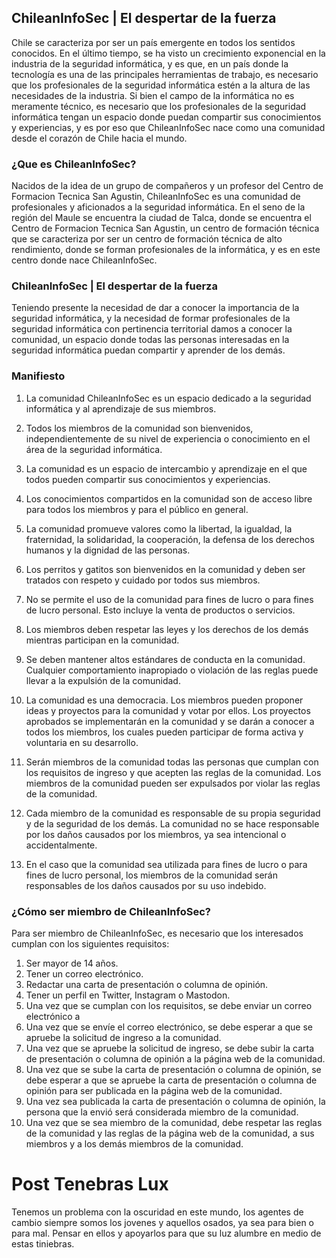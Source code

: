 ## ChileanInfoSec | El despertar de la fuerza
Chile se caracteriza por ser un país emergente en todos los sentidos conocidos. En el último tiempo, se ha visto un crecimiento exponencial en la industria de la seguridad informática, y es que, en un país donde la tecnología es una de las principales herramientas de trabajo, es necesario que los profesionales de la seguridad informática estén a la altura de las necesidades de la industria.
Si bien el campo de la informática no es meramente técnico, es necesario que los profesionales de la seguridad informática tengan un espacio donde puedan compartir sus conocimientos y experiencias, y es por eso que ChileanInfoSec nace como una comunidad desde el corazón de Chile hacia el mundo.
 
### ¿Que es ChileanInfoSec?
Nacidos de la idea de un grupo de compañeros y un profesor del Centro de Formacion Tecnica San Agustin, ChileanInfoSec es una comunidad de profesionales y aficionados a la seguridad informática.
En el seno de la región del Maule se encuentra la ciudad de Talca, donde se encuentra el Centro de Formacion Tecnica San Agustin, un centro de formación técnica que se caracteriza por ser un centro de formación técnica de alto rendimiento, donde se forman profesionales de la informática, y es en este centro donde nace ChileanInfoSec.
### ChileanInfoSec | El despertar de la fuerza
Teniendo presente la necesidad de dar a conocer la importancia de la seguridad informática, y la necesidad de formar profesionales de la seguridad informática con pertinencia territorial damos a conocer la comunidad, un espacio donde todas las personas interesadas en la seguridad informática puedan compartir y aprender de los demás.
### Manifiesto
 
 
1. La comunidad ChileanInfoSec es un espacio dedicado a la seguridad informática y al aprendizaje de sus miembros.
 
2. Todos los miembros de la comunidad son bienvenidos, independientemente de su nivel de experiencia o conocimiento en el área de la seguridad informática.
 
3. La comunidad es un espacio de intercambio y aprendizaje en el que todos pueden compartir sus conocimientos y experiencias.
 
4. Los conocimientos compartidos en la comunidad son de acceso libre para todos los miembros y para el público en general.
 
5. La comunidad promueve valores como la libertad, la igualdad, la fraternidad, la solidaridad, la cooperación, la defensa de los derechos humanos y la dignidad de las personas.
 
6. Los perritos y gatitos son bienvenidos en la comunidad y deben ser tratados con respeto y cuidado por todos sus miembros.
 
7. No se permite el uso de la comunidad para fines de lucro o para fines de lucro personal. Esto incluye la venta de productos o servicios.
 
8. Los miembros deben respetar las leyes y los derechos de los demás mientras participan en la comunidad.
 
9. Se deben mantener altos estándares de conducta en la comunidad. Cualquier comportamiento inapropiado o violación de las reglas puede llevar a la expulsión de la comunidad.
10. La comunidad es una democracia. Los miembros pueden proponer ideas y proyectos para la comunidad y votar por ellos. Los proyectos aprobados se implementarán en la comunidad y se darán a conocer a todos los miembros, los cuales pueden participar de forma activa y voluntaria en su desarrollo.
11. Serán miembros de la comunidad todas las personas que cumplan con los requisitos de ingreso y que acepten las reglas de la comunidad. Los miembros de la comunidad pueden ser expulsados ​​por violar las reglas de la comunidad.
12. Cada miembro de la comunidad es responsable de su propia seguridad y de la seguridad de los demás. La comunidad no se hace responsable por los daños causados ​​por los miembros, ya sea intencional o accidentalmente.
13. En el caso que la comunidad sea utilizada para fines de lucro o para fines de lucro personal, los miembros de la comunidad serán responsables de los daños causados ​​por su uso indebido.
 
### ¿Cómo ser miembro de ChileanInfoSec?
Para ser miembro de ChileanInfoSec, es necesario que los interesados cumplan con los siguientes requisitos:
1. Ser mayor de 14 años.
2. Tener un correo electrónico.
3. Redactar una carta de presentación o columna de opinión.
4. Tener un perfil en Twitter, Instagram o Mastodon.
5. Una vez que se cumplan con los requisitos, se debe enviar un correo electrónico a
6. Una vez que se envíe el correo electrónico, se debe esperar a que se apruebe la solicitud de ingreso a la comunidad.
7. Una vez que se apruebe la solicitud de ingreso, se debe subir la carta de presentación o columna de opinión a la página web de la comunidad.
8. Una vez que se sube la carta de presentación o columna de opinión, se debe esperar a que se apruebe la carta de presentación o columna de opinión para ser publicada en la página web de la comunidad.
9. Una vez sea publicada la carta de presentación o columna de opinión, la persona que la envió será considerada miembro de la comunidad.
10. Una vez que se sea miembro de la comunidad, debe respetar las reglas de la comunidad y las reglas de la página web de la comunidad, a sus miembros y a los demás miembros de la comunidad.
# Post Tenebras Lux
Tenemos un problema con la oscuridad en este mundo, los agentes de cambio siempre somos los jovenes y aquellos osados, ya sea para bien o para mal. Pensar en ellos y apoyarlos para que su luz alumbre en medio de estas tiniebras.
